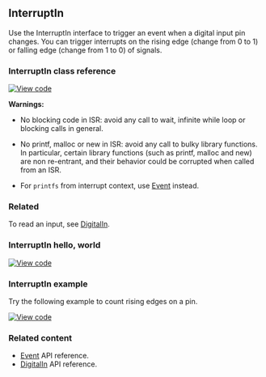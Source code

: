## InterruptIn

Use the InterruptIn interface to trigger an event when a digital input pin changes. You can trigger interrupts on the rising edge (change from 0 to 1) or falling edge (change from 1 to 0) of signals.

### InterruptIn class reference

[![View code](https://www.mbed.com/embed/?type=library)](https://os.mbed.com/docs/v5.8/mbed-os-api-doxy/classmbed_1_1_interrupt_in.html)

**Warnings:**

* No blocking code in ISR: avoid any call to wait, infinite while loop or blocking calls in general.

* No printf, malloc or new in ISR: avoid any call to bulky library functions. In particular, certain library functions (such as printf, malloc and new) are non re-entrant, and their behavior could be corrupted when called from an ISR.

* For `printfs` from interrupt context, use [Event](/docs/v5.8/reference/event.html) instead.

### Related

To read an input, see [DigitalIn](/docs/v5.8/reference/digitalin.html).

### InterruptIn hello, world

[![View code](https://www.mbed.com/embed/?url=https://os.mbed.com/teams/mbed_example/code/InterruptIn_HelloWorld/)](https://os.mbed.com/teams/mbed_example/code/InterruptIn_HelloWorld/file/f729f0421740/main.cpp)

### InterruptIn example

Try the following example to count rising edges on a pin.

[![View code](https://www.mbed.com/embed/?url=https://os.mbed.com/teams/mbed_example/code/InterruptIn_ex_1/)](https://os.mbed.com/teams/mbed_example/code/InterruptIn_ex_1/file/8c7b073576c5/main.cpp)

### Related content

- [Event](/docs/v5.8/reference/event.html) API reference.
- [DigitalIn](/docs/v5.8/reference/digitalin.html) API reference.

